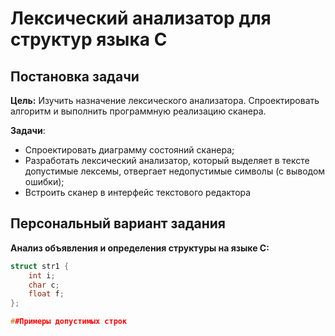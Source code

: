 # Лексический анализатор для структур языка C

## Постановка задачи

**Цель:** Изучить назначение лексического анализатора. Спроектировать алгоритм и выполнить программную реализацию сканера.

**Задачи**:
- Спроектировать диаграмму состояний сканера;
- Разработать лексический анализатор, который выделяет в тексте допустимые лексемы, отвергает недопустимые символы (с выводом ошибки);
- Встроить сканер в интерфейс текстового редактора

## Персональный вариант задания

**Анализ объявления и определения структуры на языке C:**
```c
struct str1 {
    int i;
    char c;
    float f;
};

##Примеры допустимых строк

